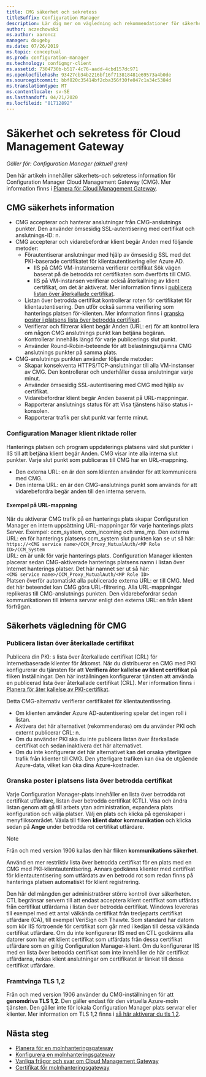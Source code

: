 ```yaml
---
title: CMG säkerhet och sekretess
titleSuffix: Configuration Manager
description: Lär dig mer om vägledning och rekommendationer för säkerhet och sekretess med Cloud Management Gateway.
author: aczechowski
ms.author: aaroncz
manager: dougeby
ms.date: 07/26/2019
ms.topic: conceptual
ms.prod: configuration-manager
ms.technology: configmgr-client
ms.assetid: 7304730b-b517-4c76-aadd-4cbd157dc971
ms.openlocfilehash: 93427cb34b2216bf16f713818481e69573a4b0de
ms.sourcegitcommit: bbf820c35414bf2cba356f30fe047c1a34c5384d
ms.translationtype: MT
ms.contentlocale: sv-SE
ms.lasthandoff: 04/21/2020
ms.locfileid: "81712892"
---
```

# <a name="security-and-privacy-for-the-cloud-management-gateway"></a>Säkerhet och sekretess för Cloud Management Gateway

*Gäller för: Configuration Manager (aktuell gren)*

Den här artikeln innehåller säkerhets-och sekretess information för Configuration Manager Cloud Management Gateway (CMG). Mer information finns i [Planera för Cloud Management Gateway](plan-cloud-management-gateway.md).

## <a name="cmg-security-details"></a>CMG säkerhets information

- CMG accepterar och hanterar anslutningar från CMG-anslutnings punkter. Den använder ömsesidig SSL-autentisering med certifikat och anslutnings-ID: n.
- CMG accepterar och vidarebefordrar klient begär Anden med följande metoder:
    - Förautentiserar anslutningar med hjälp av ömsesidig SSL med det PKI-baserade certifikatet för klientautentisering eller Azure AD.
      - IIS på CMG VM-instanserna verifierar certifikat Sök vägen baserat på de betrodda rot certifikaten som överförts till CMG.
      - IIS på VM-instansen verifierar också återkallning av klient certifikat, om det är aktiverat. Mer information finns i [publicera listan över återkallade certifikat](#bkmk_crl).
    - Listan över betrodda certifikat kontrollerar roten för certifikatet för klientautentisering. Den utför också samma verifiering som hanterings platsen för-klienten. Mer information finns i [granska poster i platsens lista över betrodda certifikat](#bkmk_ctl).
    - Verifierar och filtrerar klient begär Anden (URL: er) för att kontrol lera om någon CMG anslutnings punkt kan betjäna begäran.  
    - Kontrollerar innehålls längd för varje publicerings slut punkt.
    - Använder Round-Robin-beteende för att belastningsutjämna CMG anslutnings punkter på samma plats.
- CMG-anslutnings punkten använder följande metoder:
    - Skapar konsekventa HTTPS/TCP-anslutningar till alla VM-instanser av CMG. Den kontrollerar och underhåller dessa anslutningar varje minut.
    - Använder ömsesidig SSL-autentisering med CMG med hjälp av certifikat.
    - Vidarebefordrar klient begär Anden baserat på URL-mappningar.
    - Rapporterar anslutnings status för att Visa tjänstens hälso status i-konsolen.
    - Rapporterar trafik per slut punkt var femte minut.

### <a name="configuration-manager-client-facing-roles"></a>Configuration Manager klient riktade roller

Hanterings platsen och program uppdaterings platsens värd slut punkter i IIS till att betjäna klient begär Anden. CMG visar inte alla interna slut punkter. Varje slut punkt som publiceras till CMG har en URL-mappning.

- Den externa URL: en är den som klienten använder för att kommunicera med CMG.
- Den interna URL: en är den CMG-anslutnings punkt som används för att vidarebefordra begär anden till den interna servern.

#### <a name="url-mapping-example"></a>Exempel på URL-mappning

När du aktiverar CMG trafik på en hanterings plats skapar Configuration Manager en intern uppsättning URL-mappningar för varje hanterings plats Server. Exempel: ccm_system, ccm_incoming och sms_mp. Den externa URL: en för hanterings platsens ccm_system slut punkten kan se ut så här:  
`https://<CMG service name>/CCM_Proxy_MutualAuth/<MP Role ID>/CCM_System`  
URL: en är unik för varje hanterings plats. Configuration Manager klienten placerar sedan CMG-aktiverade hanterings platsens namn i listan över Internet hanterings platser. Det här namnet ser ut så här:  
`<CMG service name>/CCM_Proxy_MutualAuth/<MP Role ID>`  
Platsen överför automatiskt alla publicerade externa URL: er till CMG. Med det här beteendet kan CMG göra URL-filtrering. Alla URL-mappningar replikeras till CMG-anslutnings punkten. Den vidarebefordrar sedan kommunikationen till interna servrar enligt den externa URL: en från klient förfrågan.


## <a name="security-guidance-for-cmg"></a>Säkerhets vägledning för CMG

<a name="bkmk_crl"></a>

### <a name="publish-the-certificate-revocation-list"></a>Publicera listan över återkallade certifikat

Publicera din PKI: s lista över återkallade certifikat (CRL) för Internetbaserade klienter för åtkomst. När du distribuerar en CMG med PKI konfigurerar du tjänsten för att **Verifiera åter kallelse av klient certifikat** på fliken Inställningar. Den här inställningen konfigurerar tjänsten att använda en publicerad lista över återkallade certifikat (CRL). Mer information finns i [Planera för åter kallelse av PKI-certifikat](../../../plan-design/security/plan-for-security.md#BKMK_PlanningForCRLs).

Detta CMG-alternativ verifierar certifikatet för klientautentisering.

- Om klienten använder Azure AD-autentisering spelar det ingen roll i listan.
- Aktivera det här alternativet (rekommenderas) om du använder PKI och externt publicerar CRL: n.
- Om du använder PKI ska du inte publicera listan över återkallade certifikat och sedan inaktivera det här alternativet.
- Om du inte konfigurerar det här alternativet kan det orsaka ytterligare trafik från klienter till CMG. Den ytterligare trafiken kan öka de utgående Azure-data, vilket kan öka dina Azure-kostnader.<!-- SCCMDocs#1434 -->

<a name="bkmk_ctl"></a>

### <a name="review-entries-in-the-sites-certificate-trust-list"></a>Granska poster i platsens lista över betrodda certifikat

<!--503739-->
Varje Configuration Manager-plats innehåller en lista över betrodda rot certifikat utfärdare, listan över betrodda certifikat (CTL). Visa och ändra listan genom att gå till arbets ytan administration, expandera plats konfiguration och välja platser. Välj en plats och klicka på egenskaper i menyfliksområdet. Växla till fliken **klient dator kommunikation** och klicka sedan på **Ange** under betrodda rot certifikat utfärdare.

> [!Note]
> Från och med version 1906 kallas den här fliken **kommunikations säkerhet**.<!-- SCCMDocs#1645 -->  

Använd en mer restriktiv lista över betrodda certifikat för en plats med en CMG med PKI-klientautentisering. Annars godkänns klienter med certifikat för klientautentisering som utfärdats av en betrodd rot som redan finns på hanterings platsen automatiskt för klient registrering.

Den här del mängden ger administratörer större kontroll över säkerheten. CTL begränsar servern till att endast acceptera klient certifikat som utfärdas från certifikat utfärdarna i listan över betrodda certifikat. Windows levereras till exempel med ett antal välkända certifikat från tredjeparts certifikat utfärdare (CA), till exempel VeriSign och Thawte. Som standard har datorn som kör IIS förtroende för certifikat som går med i kedjan till dessa välkända certifikat utfärdare. Om du inte konfigurerar IIS med en CTL godkänns alla datorer som har ett klient certifikat som utfärdats från dessa certifikat utfärdare som en giltig Configuration Manager-klient. Om du konfigurerar IIS med en lista över betrodda certifikat som inte innehåller de här certifikat utfärdarna, nekas klient anslutningar om certifikatet är länkat till dessa certifikat utfärdare.

### <a name="enforce-tls-12"></a><a name="bkmk_tls"></a>Framtvinga TLS 1,2

<!-- SCCMDocs-pr#4021 -->

Från och med version 1906 använder du CMG-inställningen för att **genomdriva TLS 1,2**. Den gäller endast för den virtuella Azure-moln tjänsten. Den gäller inte för lokala Configuration Manager plats servrar eller klienter. Mer information om TLS 1,2 finns i [så här aktiverar du tls 1,2](../../../plan-design/security/enable-tls-1-2.md).


<!--486209-->


<!-- ## Privacy information for CMG -->


## <a name="next-steps"></a>Nästa steg

- [Planera för en molnhanteringsgateway](plan-cloud-management-gateway.md)
- [Konfigurera en molnhanteringsgateway](setup-cloud-management-gateway.md)
- [Vanliga frågor och svar om Cloud Management Gateway](cloud-management-gateway-faq.md)
- [Certifikat för molnhanteringsgateway](certificates-for-cloud-management-gateway.md)
